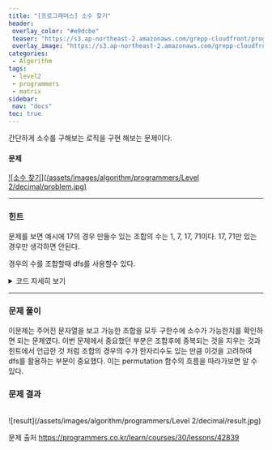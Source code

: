 ```yaml
---
title: "[프로그래머스] 소수 찾기"
header:
 overlay_color: "#e9dcbe"
 teaser: "https://s3.ap-northeast-2.amazonaws.com/grepp-cloudfront/programmers_imgs/design/logo.jpg"
 overlay_image: "https://s3.ap-northeast-2.amazonaws.com/grepp-cloudfront/programmers_imgs/design/logo.jpg"
categories:
 - Algorithm
tags:
 - level2
 - programmers
 - matrix
sidebar:
 nav: "docs"
toc: true
---
```

<script type="text/javascript" 
src="https://cdn.mathjax.org/mathjax/latest/MathJax.js?config=TeX-AMS_HTML">
</script>

간단하게 소수를 구해보는 로직을 구현 해보는 문제이다.

#### 문제
[![소수 찾기](/assets/images/algorithm/programmers/Level 2/decimal/problem.jpg)](https://programmers.co.kr/learn/courses/30/lessons/42839)
 
 -------

### 힌트

 문제를 보면 예시에 17의 경우 만들수 있는 조합의 수는 1, 7, 17, 71이다. 17, 71만 있는 경우만 생각하면 안된다.

 경우의 수를 조합할때 dfs를 사용할수 있다. 

 <details>
 <summary>코드 자세히 보기</summary>
 <div markdown="1">

```cpp
#include <iostream>
#include <vector>
#include <algorithm>
using namespace std;
int n;
vector<bool> check(8, 0);
vector<int> ans;
string case_num = "";
string input;
bool check_decimal(int n)
{
 if (n == 0 || n == 1)
  return false;
 for (int i = 2; i * i <= n; i++)
 {
  if (n % i == 0)
   return false;
 }
 return true;
}
void permutation(int count)
{
 if (count == n)
  return;
 for (int i = 0; i < n; i++)
 {
  if (check[i] == true)
   continue;
  case_num += input[i];
  ans.push_back(stoi(case_num));
  check[i] = true;
  permutation(count + 1);
  check[i] = false;
  case_num.pop_back();
 }
}
int solution(string numbers)
{
 int answer = 0;
 n = numbers.size();
 input = numbers;
 permutation(0);
 sort(ans.begin(), ans.end());
 ans.erase(unique(ans.begin(), ans.end()), ans.end());
 for (int i = 0; i < ans.size(); i++)
 {
  if (check_decimal(ans[i]))
   answer++;
 }
 return answer;
}
 ```
 </div>
 </details>

------

### 문제 풀이

이문제는 주어진 문자열을 보고 가능한 조합을 모두 구한수에 소수가 가능한지를 확인하면 되는 문제였다. 이번 문제에서 중요했던 부분은 조합후에 중복되는 것을 지우는 것과 힌트에서 언급한 것 처럼 조합의 경우의 수가 한자리수도 있는 만큼 이것을 고려하여 dfs를 활용하는 부분이 중요했다. 이는 permutation 함수의 흐름을 따라가보면 알 수 있다.
  

### 문제 결과
<br>
![result](/assets/images/algorithm/programmers/Level 2/decimal/result.jpg)

문제 출처
<https://programmers.co.kr/learn/courses/30/lessons/42839>
